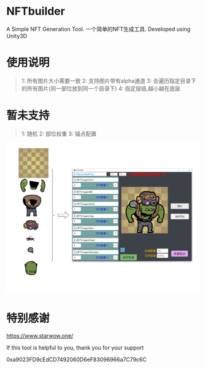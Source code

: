 # NFTbuilder
A Simple NFT Generation Tool. 一个简单的NFT生成工具. Developed using Unity3D

# 使用说明
>1: 所有图片大小需要一致
>2: 支持图片带有alpha通道
>3: 会遍历指定目录下的所有图片(同一部位放到同一个目录下)
>4: 指定层级,越小越在底层

# 暂未支持
>1: 随机
>2: 部位权重
>3: 锚点配置

![Image text](https://github.com/huangkumao/NFTbuilder/blob/main/ReadmeFiles/1.png)

# 特别感谢
https://www.starwow.one/

If this tool is helpful to you, thank you for your support

0xa9023FD9cEdCD7492060D6eF83096966a7C79c6C
